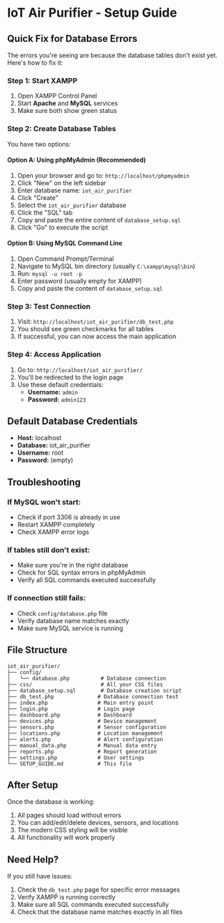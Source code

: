 # IoT Air Purifier - Setup Guide

## Quick Fix for Database Errors

The errors you're seeing are because the database tables don't exist yet. Here's how to fix it:

### Step 1: Start XAMPP
1. Open XAMPP Control Panel
2. Start **Apache** and **MySQL** services
3. Make sure both show green status

### Step 2: Create Database Tables
You have two options:

#### Option A: Using phpMyAdmin (Recommended)
1. Open your browser and go to: `http://localhost/phpmyadmin`
2. Click "New" on the left sidebar
3. Enter database name: `iot_air_purifier`
4. Click "Create"
5. Select the `iot_air_purifier` database
6. Click the "SQL" tab
7. Copy and paste the entire content of `database_setup.sql`
8. Click "Go" to execute the script

#### Option B: Using MySQL Command Line
1. Open Command Prompt/Terminal
2. Navigate to MySQL bin directory (usually `C:\xampp\mysql\bin`)
3. Run: `mysql -u root -p`
4. Enter password (usually empty for XAMPP)
5. Copy and paste the content of `database_setup.sql`

### Step 3: Test Connection
1. Visit: `http://localhost/iot_air_purifier/db_test.php`
2. You should see green checkmarks for all tables
3. If successful, you can now access the main application

### Step 4: Access Application
1. Go to: `http://localhost/iot_air_purifier/`
2. You'll be redirected to the login page
3. Use these default credentials:
   - **Username:** `admin`
   - **Password:** `admin123`

## Default Database Credentials
- **Host:** localhost
- **Database:** iot_air_purifier
- **Username:** root
- **Password:** (empty)

## Troubleshooting

### If MySQL won't start:
- Check if port 3306 is already in use
- Restart XAMPP completely
- Check XAMPP error logs

### If tables still don't exist:
- Make sure you're in the right database
- Check for SQL syntax errors in phpMyAdmin
- Verify all SQL commands executed successfully

### If connection still fails:
- Check `config/database.php` file
- Verify database name matches exactly
- Make sure MySQL service is running

## File Structure
```
iot_air_purifier/
├── config/
│   └── database.php          # Database connection
├── css/                      # All your CSS files
├── database_setup.sql        # Database creation script
├── db_test.php              # Database connection test
├── index.php                # Main entry point
├── login.php                # Login page
├── dashboard.php            # Dashboard
├── devices.php              # Device management
├── sensors.php              # Sensor configuration
├── locations.php            # Location management
├── alerts.php               # Alert configuration
├── manual_data.php          # Manual data entry
├── reports.php              # Report generation
├── settings.php             # User settings
└── SETUP_GUIDE.md           # This file
```

## After Setup
Once the database is working:
1. All pages should load without errors
2. You can add/edit/delete devices, sensors, and locations
3. The modern CSS styling will be visible
4. All functionality will work properly

## Need Help?
If you still have issues:
1. Check the `db_test.php` page for specific error messages
2. Verify XAMPP is running correctly
3. Make sure all SQL commands executed successfully
4. Check that the database name matches exactly in all files
